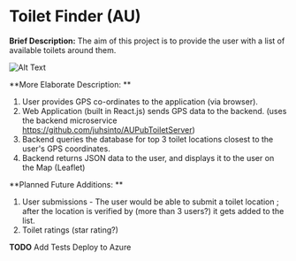 # Toilet Finder (AU)

**Brief Description:** The aim of this project is to provide the user with a list of available toilets around them.

![Alt Text](demo/video_output.gif)

**More Elaborate Description: **

1. User provides GPS co-ordinates to the application (via browser).
2. Web Application (built in React.js) sends GPS data to the backend. (uses the backend microservice https://github.com/juhsinto/AUPubToiletServer)
3. Backend queries the database for top 3 toilet locations closest to the user's GPS coordinates.
4. Backend returns JSON data to the user, and displays it to the user on the Map (Leaflet)

**Planned Future Additions: **

1. User submissions - The user would be able to submit a toilet location ; after the location is verified by (more than 3 users?) it gets added to the list.
2. Toilet ratings (star rating?)

**TODO**
Add Tests
Deploy to Azure